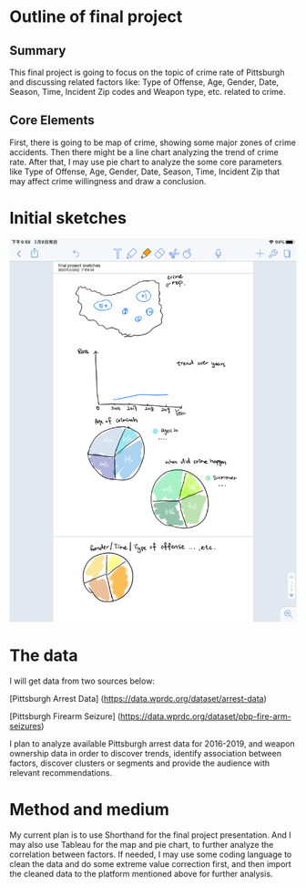 # Outline of final project

## Summary
This final project is going to focus on the topic of crime rate of Pittsburgh and discussing related factors like: Type of Offense, Age, Gender, Date, Season, Time, Incident Zip codes and Weapon type, etc. related to crime.

## Core Elements
First, there is going to be map of crime, showing some major zones of crime accidents. Then there might be a line chart analyzing the trend of crime rate. After that, I may use pie chart to analyze the some core parameters like Type of Offense, Age, Gender, Date, Season, Time, Incident Zip that may affect crime willingness and draw a conclusion. 

# Initial sketches
![final project sketches](sketches.PNG)

# The data

I will get data from two sources below:

[Pittsburgh Arrest Data] (https://data.wprdc.org/dataset/arrest-data)

[Pittsburgh Firearm Seizure] (https://data.wprdc.org/dataset/pbp-fire-arm-seizures)

I plan to analyze available Pittsburgh arrest data for 2016-2019, and weapon ownership data in order to discover trends, identify association between factors, discover clusters or segments and provide the audience with relevant recommendations.

# Method and medium

My current plan is to use Shorthand for the final project presentation. And I may also use Tableau for the map and pie chart, to further analyze the correlation between factors. If needed, I may use some coding language to clean the data and do some extreme value correction first, and then import the cleaned data to the platform mentioned above for further analysis. 
